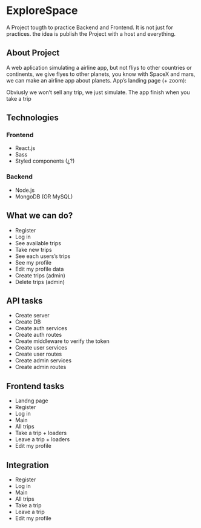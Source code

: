 # ExploreSpace

A Project tougth to practice Backend and Frontend. It is not just for practices. the idea is publish the Project with a host and everything.

## About Project
A web aplication simulating a airline app, but not fliys to other countries or continents, we give flyes to other planets, you know with SpaceX and mars, we can make an airline app about planets.
App’s landing page (+ zoom):

Obviusly we won’t sell any trip, we just simulate. The app finish when you take a trip

## Technologies

### Frontend								
- React.js							
- Sass
- Styled components (¿?)
### Backend
- Node.js
- MongoDB (OR MySQL)

## What we can do?
- Register
- Log in
- See available trips
- Take new trips
- See each users’s trips
- See my profile
- Edit my profile data
- Create trips (admin)
- Delete trips (admin)

## API tasks
- Create server
- Create DB
- Create auth services
- Create auth routes
- Create middleware to verify the token
- Create user services
- Create user routes
- Create admin services
- Create admin routes

## Frontend tasks
- Landng page
- Register
- Log in
- Main
- All trips
- Take a trip + loaders
- Leave a trip + loaders
- Edit my profile

## Integration
- Register
- Log in
- Main
- All trips
- Take a trip
- Leave a trip
- Edit my profile